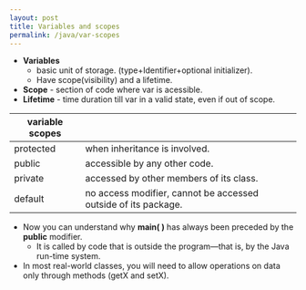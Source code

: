 ```yaml
---
layout: post
title: Variables and scopes
permalink: /java/var-scopes
---
```


* **Variables**
	- basic unit of storage. (type+Identifier+optional initializer).
	- Have scope(visibility) and a lifetime.
* **Scope** - section of code where var is acessible. 
* **Lifetime** - time duration till var in a valid state, even if out of scope.

|variable scopes||
|---|---|
protected | when inheritance is involved.
public | accessible by any other code. 
private | accessed by other members of its class.
default | no access modifier, cannot be accessed outside of its package. 

* Now you can understand why **main( )** has always been preceded by the **public** modifier.
  * It is called by code that is outside the program—that is, by the Java run-time system.
* In most real-world classes, you will need to allow operations on data only through methods (getX and setX).